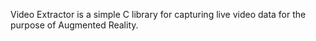 Video Extractor is a simple C library for capturing live video data for the purpose of Augmented Reality.